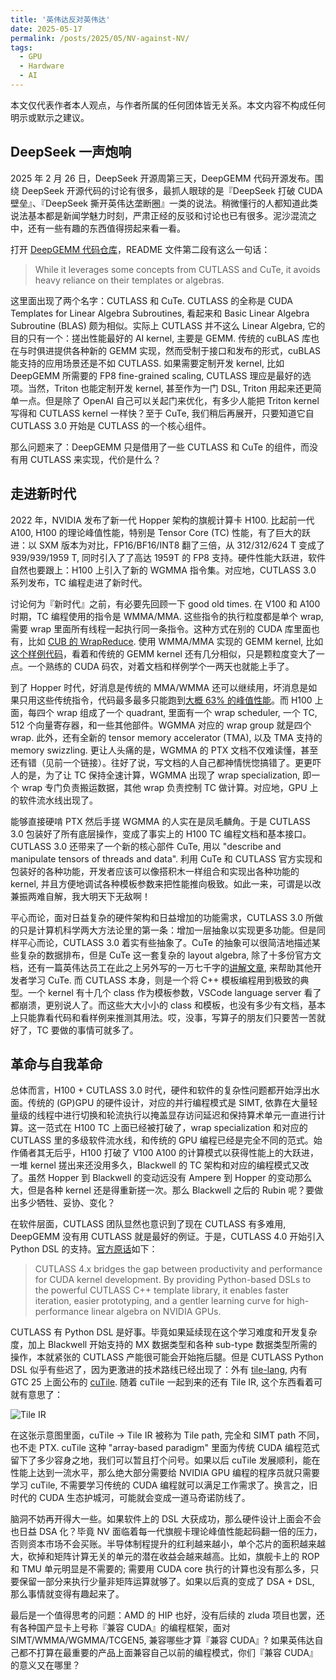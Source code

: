 ```yaml
---
title: '英伟达反对英伟达'
date: 2025-05-17
permalink: /posts/2025/05/NV-against-NV/
tags: 
  - GPU
  - Hardware
  - AI
---
```


本文仅代表作者本人观点，与作者所属的任何团体皆无关系。本文内容不构成任何明示或默示之建议。

## DeepSeek 一声炮响

2025 年 2 月 26 日，DeepSeek 开源周第三天，DeepGEMM 代码开源发布。围绕 DeepSeek 开源代码的讨论有很多，最抓人眼球的是『DeepSeek 打破 CUDA 壁垒』、『DeepSeek 撕开英伟达垄断圈』一类的说法。稍微懂行的人都知道此类说法基本都是新闻学魅力时刻，严肃正经的反驳和讨论也已有很多。泥沙混流之中，还有一些有趣的东西值得捞起来看一看。

打开 [DeepGEMM 代码仓库](https://github.com/deepseek-ai/DeepGEMM)，README 文件第二段有这么一句话：

> While it leverages some concepts from CUTLASS and CuTe, it avoids heavy reliance on their templates or algebras.

这里面出现了两个名字：CUTLASS 和 CuTe. CUTLASS 的全称是 CUDA Templates for Linear Algebra Subroutines, 看起来和 Basic Linear Algebra Subroutine (BLAS) 颇为相似。实际上 CUTLASS 并不这么 Linear Algebra, 它的目的只有一个：搓出性能最好的 AI kernel, 主要是 GEMM. 传统的 cuBLAS 库也在与时俱进提供各种新的 GEMM 实现，然而受制于接口和发布的形式，cuBLAS 能支持的应用场景还是不如 CUTLASS. 如果需要定制开发 kernel, 比如 DeepGEMM 所需要的 FP8 fine-grained scaling, CUTLASS 理应是最好的选项。当然，Triton 也能定制开发 kernel, 甚至作为一门 DSL, Triton 用起来还更简单一点。但是除了 OpenAI 自己可以关起门来优化，有多少人能把 Triton kernel 写得和 CUTLASS kernel 一样快？至于 CuTe, 我们稍后再展开，只要知道它自 CUTLASS 3.0 开始是 CUTLASS 的一个核心组件。

那么问题来了：DeepGEMM 只是借用了一些 CUTLASS 和 CuTe 的组件，而没有用 CUTLASS 来实现，代价是什么？

## 走进新时代

2022 年，NVIDIA 发布了新一代 Hopper 架构的旗舰计算卡 H100. 比起前一代 A100, H100 的理论峰值性能，特别是 Tensor Core (TC) 性能，有了巨大的跃进：以 SXM 版本为对比，FP16/BF16/INT8 翻了三倍，从 312/312/624 T 变成了 939/939/1959 T, 同时引入了了高达 1959T 的 FP8 支持。硬件性能大跃进，软件自然也要跟上：H100 上引入了新的 WGMMA 指令集。对应地，CUTLASS 3.0 系列发布，TC 编程走进了新时代。

讨论何为『新时代』之前，有必要先回顾一下 good old times. 在 V100 和 A100 时期，TC 编程使用的指令是 WMMA/MMA. 这些指令的执行粒度都是单个 wrap, 需要 wrap 里面所有线程一起执行同一条指令。这种方式在别的 CUDA 库里面也有，比如 [CUB 的 WrapReduce](https://nvidia.github.io/cccl/cub/api/classcub_1_1WarpReduce.html). 使用 WMMA/MMA 实现的 GEMM kernel, 比如[这个样例代码](https://github.com/wzsh/wmma_tensorcore_sample/blob/master/matrix_wmma/matrix_wmma/main.cu)，看着和传统的 GEMM kernel 还有几分相似，只是颗粒度变大了一点。一个熟练的 CUDA 码农，对着文档和样例学个一两天也就能上手了。

到了 Hopper 时代，好消息是传统的 MMA/WMMA 还可以继续用，坏消息是如果只用这些传统指令，代码最多最多只能跑到[大概 63% 的峰值性能](https://hazyresearch.stanford.edu/blog/2024-05-12-tk)。而 H100 上面，每四个 wrap 组成了一个 quadrant, 里面有一个 wrap scheduler, 一个 TC, 512 个向量寄存器，和一些其他部件。WGMMA 对应的 wrap group 就是四个 wrap. 此外，还有全新的 tensor memory accelerator (TMA), 以及 TMA 支持的 memory swizzling. 更让人头痛的是，WGMMA 的 PTX 文档不仅难读懂，甚至还有错（见前一个链接）。往好了说，写文档的人自己都神情恍惚搞错了。更更吓人的是，为了让 TC 保持全速计算，WGMMA 出现了 wrap specialization, 即一个 wrap 专门负责搬运数据，其他 wrap 负责控制 TC 做计算。对应地，GPU 上的软件流水线出现了。

能够直接硬啃 PTX 然后手搓 WGMMA 的人实在是凤毛麟角。于是 CUTLASS 3.0 包装好了所有底层操作，变成了事实上的 H100 TC 编程文档和基本接口。CUTLASS 3.0 还带来了一个新的核心部件 CuTe, 用以 "describe and manipulate tensors of threads and data". 利用 CuTe 和 CUTLASS 官方实现和包装好的各种功能，开发者应该可以像搭积木一样组合和实现出各种功能的 kernel, 并且方便地调试各种模板参数来把性能推向极致。如此一来，可谓是以改兼振两难自解，我大明天下无敌啊！

平心而论，面对日益复杂的硬件架构和日益增加的功能需求，CUTLASS 3.0 所做的只是计算机科学两大方法论里的第一条：增加一层抽象以实现更多功能。但是同样平心而论，CUTLASS 3.0 着实有些抽象了。CuTe 的抽象可以很简洁地描述某些复杂的数据排布，但是 CuTe 这一套复杂的 layout algebra, 除了十多份官方文档，还有一篇英伟达员工在此之上另外写的一万七千字的[讲解文章](https://leimao.github.io/article/CuTe-Layout-Algebra/), 来帮助其他开发者学习 CuTe. 而 CUTLASS 本身，则是一个将 C++ 模板编程用到极致的典型。一个 kernel 有十几个 class 作为模板参数，VSCode language server 看了都崩溃，更别说人了。而这些大大小小的 class 和模板，也没有多少有文档，基本上只能靠看代码和看样例来推测其用法。哎，没事，写算子的朋友们只要苦一苦就好了，TC 要做的事情可就多了。

## 革命与自我革命

总体而言，H100 + CUTLASS 3.0 时代，硬件和软件的复杂性问题都开始浮出水面。传统的 (GP)GPU 的硬件设计，对应的并行编程模式是 SIMT, 依靠在大量轻量级的线程中进行切换和轮流执行以掩盖显存访问延迟和保持算术单元一直进行计算。这一范式在 H100 TC 上面已经被打破了，wrap specialization 和对应的 CUTLASS 里的多级软件流水线，和传统的 GPU 编程已经是完全不同的范式。始作俑者其无后乎，H100 打破了 V100 A100 的计算模式以获得性能上的大跃进，一堆 kernel 搓出来还没用多久，Blackwell 的 TC 架构和对应的编程模式又改了。虽然 Hopper 到 Blackwell 的变动远没有 Ampere 到 Hopper 的变动那么大，但是各种 kernel 还是得重新搓一次。那么 Blackwell 之后的 Rubin 呢？要做出多少牺牲、妥协、变化？

在软件层面，CUTLASS 团队显然也意识到了现在 CUTLASS 有多难用, DeepGEMM 没有用 CUTLASS 就是最好的例证。于是，CUTLASS 4.0 开始引入 Python DSL 的支持。[官方原话](https://docs.nvidia.com/cutlass/media/docs/pythonDSL/overview.html)如下：

> CUTLASS 4.x bridges the gap between productivity and performance for CUDA kernel development. By providing Python-based DSLs to the powerful CUTLASS C++ template library, it enables faster iteration, easier prototyping, and a gentler learning curve for high-performance linear algebra on NVIDIA GPUs.

CUTLASS 有 Python DSL 是好事。毕竟如果延续现在这个学习难度和开发复杂度，加上 Blackwell 开始支持的 MX 数据类型和各种 sub-type 数据类型所需的操作，本就紧张的 CUTLASS 产能很可能会开始拖后腿。但是 CUTLASS Python DSL 似乎有些迟了，因为更激进的技术路线已经出现了：外有 [tile-lang](https://github.com/tile-ai/tilelang), 内有 GTC 25 上面公布的 [cuTile](https://www.linkedin.com/posts/brycelelbach_we-just-announced-cutile-a-tile-programming-activity-7308545706242306048-Lp_j/). 随着 cuTile 一起到来的还有 Tile IR, 这个东西看着可就有意思了：

![Tile IR](http://enigmahuang.github.io/files/NV-against-NV/TileIR.jpg)

在这张示意图里面，cuTile -> Tile IR 被称为 Tile path, 完全和 SIMT path 不同，也不走 PTX. cuTile 这种 "array-based paradigm" 里面为传统 CUDA 编程范式留下了多少容身之地，我们可以暂且打个问号。如果以后 cuTile 发展顺利，能在性能上达到一流水平，那么绝大部分需要给 NVIDIA GPU 编程的程序员就只需要学习 cuTile, 不需要学习传统的 CUDA 编程就可以满足工作需求了。换言之，旧时代的 CUDA 生态护城河，可能就会变成一道马奇诺防线了。

脑洞不妨再开得大一些。如果软件上的 DSL 大获成功，那么硬件设计上面会不会也日益 DSA 化？毕竟 NV 面临着每一代旗舰卡理论峰值性能起码翻一倍的压力，否则资本市场不会买账。半导体制程提升的红利越来越小，单个芯片的面积越来越大，砍掉和矩阵计算无关的单元的潜在收益会越来越高。比如，旗舰卡上的 ROP 和 TMU 单元明显是不需要的; 需要用 CUDA core 执行的计算也没有那么多，只要保留一部分来执行少量非矩阵运算就够了。如果以后真的变成了 DSA + DSL, 那么事情就变得有趣起来了。

最后是一个值得思考的问题：AMD 的 HIP 也好，没有后续的 zluda 项目也罢，还有各种国产显卡上号称『兼容 CUDA』的编程框架，面对 SIMT/WMMA/WGMMA/TCGEN5, 兼容哪些才算『兼容 CUDA』? 如果英伟达自己都不打算在最重要的产品上面兼容自己以前的编程模式，你们『兼容 CUDA』的意义又在哪里？

